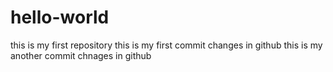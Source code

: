 # hello-world
this is my first repository
this is my first commit changes in github
this is my another commit chnages in github
